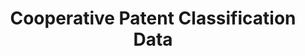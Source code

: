 ---
bigquery: https://console.cloud.google.com/bigquery?p=patents-public-data&d=cpc&page=dataset
citation: '“Cooperative Patent Classification” by the EPO and USPTO, for public use. '
contributors: EPO, USPTO
cost: None
description: Cooperative Patent Classification Data contains the scheme and definitions
  of the Cooperative Patent Classification system for classifying patent documents.
  The CPC is the result of a partnership between the EPO and the USPTO in their joint
  effort to develop a common, internationally compatible classification system for
  technical documents, in particular patent publications, which will be used by both
  offices in the patent granting process
documentation: https://www.cooperativepatentclassification.org/cpcSchemeAndDefinitions
last_edit: Mon, 04 Apr 2022 19:07:06 GMT
location: https://www.cooperativepatentclassification.org/index
maintained_by: USPTO, EPO
schema_fields: '[''informativeReferences'', ''level'', ''status'', ''children'', ''definition'',
  ''titlePart'', ''glossary'', ''breakdown_code'', ''breakdownCode'', ''ipc_concordant'',
  ''ipcConcordant'', ''residual_references'', ''notAllocatable'', ''symbol'', ''not_allocatable'',
  ''dateRevised'', ''date_revised'', ''title_full'', ''parents'', ''residualReferences'',
  ''title_part'', ''additional_only'', ''sizeCache'', ''titleFull'', ''limitingReferences'',
  ''informative_references'', ''applicationReferences'', ''child_groups'', ''childGroups'',
  ''limiting_references'', ''synonyms'', ''application_references'']'
shortname: cooperative_patent_classification
tags:
- patents
- science
title: Cooperative Patent Classification Data
uuid: 984374a7-16e9-4b35-9445-458daceb01bf
---